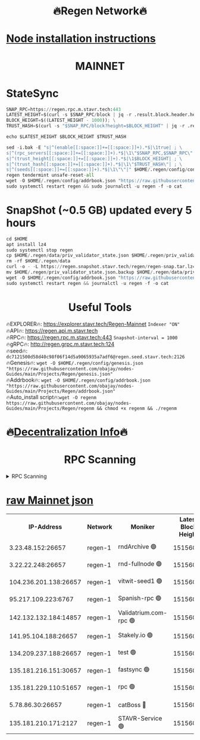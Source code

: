 <h1 align="center"> 🔥Regen Network🔥</h1>

[Node installation instructions](https://github.com/obajay/nodes-Guides/tree/main/Projects/Regen)
=
<h1 align="center"> MAINNET</h1>

# StateSync
```python
SNAP_RPC=https://regen.rpc.m.stavr.tech:443
LATEST_HEIGHT=$(curl -s $SNAP_RPC/block | jq -r .result.block.header.height); \
BLOCK_HEIGHT=$((LATEST_HEIGHT - 1000)); \
TRUST_HASH=$(curl -s "$SNAP_RPC/block?height=$BLOCK_HEIGHT" | jq -r .result.block_id.hash)

echo $LATEST_HEIGHT $BLOCK_HEIGHT $TRUST_HASH

sed -i.bak -E "s|^(enable[[:space:]]+=[[:space:]]+).*$|\1true| ; \
s|^(rpc_servers[[:space:]]+=[[:space:]]+).*$|\1\"$SNAP_RPC,$SNAP_RPC\"| ; \
s|^(trust_height[[:space:]]+=[[:space:]]+).*$|\1$BLOCK_HEIGHT| ; \
s|^(trust_hash[[:space:]]+=[[:space:]]+).*$|\1\"$TRUST_HASH\"| ; \
s|^(seeds[[:space:]]+=[[:space:]]+).*$|\1\"\"|" $HOME/.regen/config/config.toml
regen tendermint unsafe-reset-all
wget -O $HOME/.regen/config/addrbook.json "https://raw.githubusercontent.com/obajay/nodes-Guides/main/Projects/Regen/addrbook.json"
sudo systemctl restart regen && sudo journalctl -u regen -f -o cat
```
# SnapShot (~0.5 GB) updated every 5 hours
```python
cd $HOME
apt install lz4
sudo systemctl stop regen
cp $HOME/.regen/data/priv_validator_state.json $HOME/.regen/priv_validator_state.json.backup
rm -rf $HOME/.regen/data
curl -o - -L https://regen.snapshot.stavr.tech/regen/regen-snap.tar.lz4 | lz4 -c -d - | tar -x -C $HOME/.regen --strip-components 2
mv $HOME/.regen/priv_validator_state.json.backup $HOME/.regen/data/priv_validator_state.json
wget -O $HOME/.regen/config/addrbook.json "https://raw.githubusercontent.com/obajay/nodes-Guides/main/Projects/Regen/addrbook.json"
sudo systemctl restart regen && journalctl -u regen -f -o cat
```

 <h1 align="center"> Useful Tools</h1>

🔥EXPLORER🔥:     https://explorer.stavr.tech/Regen-Mainnet        `Indexer "ON"` \
🔥API🔥:          https://regen.api.m.stavr.tech \
🔥RPC🔥:          https://regen.rpc.m.stavr.tech:443              `Snapshot-interval = 1000` \
🔥gRPC🔥:         http://regen.grpc.m.stavr.tech:124 \
🔥seed🔥:      `dc7121500d58d40c98f06f14d5a9065935a7adf6@regen.seed.stavr.tech:2126` \
🔥Genesis🔥:   `wget -O $HOME/.regen/config/genesis.json "https://raw.githubusercontent.com/obajay/nodes-Guides/main/Projects/Regen/genesis.json"` \
🔥Addrbook🔥:  `wget -O $HOME/.regen/config/addrbook.json "https://raw.githubusercontent.com/obajay/nodes-Guides/main/Projects/Regen/addrbook.json"` \
🔥Auto_install script🔥:`wget -O regenm https://raw.githubusercontent.com/obajay/nodes-Guides/main/Projects/Regen/regenm && chmod +x regenm && ./regenm`

🔥[Decentralization Info](https://github.com/obajay/StateSync-snapshots/tree/main/Projects/Regen/Decentralization)🔥
=
<h1 align="center"> RPC Scanning</h1>

<details>
<summary>RPC Scanning</summary>

<h2 align="center"> We scan nodes in real time every 4 hours. And we provide the final result of RPC endpoints.
We cannot influence the operation of these nodes in any way. </h2>


```python
If Voting Power is higher than 0 --> then the Node is a validator of the network and may be subject to attack and be a potential threat to the chain.
```
```python
We marked such validators with a red symbol
```

</details>

[raw Mainnet json](https://rpc-check.regenm.stavr.tech/regenm/rpc-regenm-result.json)
=


<table><tr><th>IP-Address</th><th>Network</th><th>Moniker</th><th>Latest Block Height</th><th>Earliest Block Height</th><th>Catching Up</th><th>Tx Index</th><th>Voting Power</th><th>Scan Time</th></tr><tr><td>3.23.48.152:26657</td><td>regen-1</td><td>rndArchive 🟢</td><td>15156023</td><td>1</td><td>False</td><td>on</td><td>0</td><td>2024-03-17T01:58:26.536906413UTC</td></tr><tr><td>3.22.22.248:26657</td><td>regen-1</td><td>rnd-fullnode 🟢</td><td>15156021</td><td>4134001</td><td>False</td><td>on</td><td>0</td><td>2024-03-17T01:58:15.673086958UTC</td></tr><tr><td>104.236.201.138:26657</td><td>regen-1</td><td>vitwit-seed1 🟢</td><td>15156008</td><td>8943001</td><td>False</td><td>on</td><td>0</td><td>2024-03-17T01:56:59.529257456UTC</td></tr><tr><td>95.217.109.223:6767</td><td>regen-1</td><td>Spanish-rpc 🟢</td><td>15156033</td><td>10068001</td><td>False</td><td>on</td><td>0</td><td>2024-03-17T01:59:30.183572075UTC</td></tr><tr><td>142.132.132.184:14857</td><td>regen-1</td><td>Validatrium.com-rpc 🟢</td><td>15156034</td><td>11175001</td><td>False</td><td>on</td><td>0</td><td>2024-03-17T01:59:34.492750104UTC</td></tr><tr><td>141.95.104.188:26657</td><td>regen-1</td><td>Stakely.io 🟢</td><td>15156018</td><td>13442501</td><td>False</td><td>on</td><td>0</td><td>2024-03-17T01:57:58.559218188UTC</td></tr><tr><td>134.209.237.188:26657</td><td>regen-1</td><td>test 🟢</td><td>15156040</td><td>13992001</td><td>False</td><td>on</td><td>0</td><td>2024-03-17T02:00:08.098014768UTC</td></tr><tr><td>135.181.216.151:30657</td><td>regen-1</td><td>fastsync 🟢</td><td>15156027</td><td>14457001</td><td>False</td><td>off</td><td>0</td><td>2024-03-17T01:58:48.333040000UTC</td></tr><tr><td>135.181.229.110:51657</td><td>regen-1</td><td>rpc 🟢</td><td>15156017</td><td>14844001</td><td>False</td><td>on</td><td>0</td><td>2024-03-17T01:57:50.176132323UTC</td></tr><tr><td>5.78.86.30:26657</td><td>regen-1</td><td>catBoss 🔴</td><td>15156045</td><td>15111001</td><td>False</td><td>on</td><td>9014324700</td><td>2024-03-17T02:00:38.295657216UTC</td></tr><tr><td>135.181.210.171:2127</td><td>regen-1</td><td>STAVR-Service 🟢</td><td>15156047</td><td>15154001</td><td>False</td><td>on</td><td>0</td><td>2024-03-17T02:00:52.837192692UTC</td></tr></table>